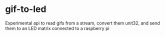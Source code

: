 # gif-to-led

Experimental api to read gifs from a stream, convert them unit32, and send them to an LED matrix connected to a raspberry pi
